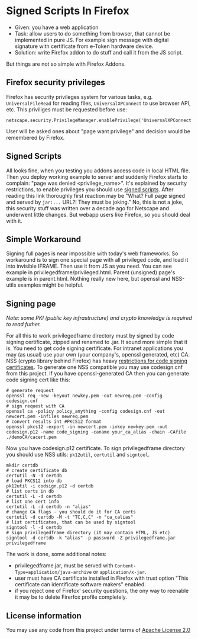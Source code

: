 ﻿Signed Scripts In Firefox
=========================

 * Given: you have a web application
 * Task: allow users to do something from browser, that cannot be implemented in pure JS. For example sign message with digital signature with certificate from e-Token hardware device.
 * Solution: write Firefox addon to do stuff and call it from the JS script.

But things are not so simple with Firefox Addons.

Firefox security privileges
---------------------------

Firefox has security privileges system for various tasks, e.g. `UniversalFileRead` for reading files, `UniversalXPConnect` to use browser API, etc. This priviliges must be requested before use:

    netscape.security.PrivilegeManager.enablePrivilege('UniversalXPConnect')

User will be asked ones about "page want privilege" and decision would be remembered by Firefox. 

Signed Scripts
--------------

All looks fine, when you testing you addons access code in local HTML file. Then you deploy working example to server and suddenly Firefox starts to complain: "page was denied <privilege_name>".
It's explained by security restrictions, to enable privileges you should use [signed scripts](http://www.mozilla.org/projects/security/components/signed-scripts.html).
After reading this link thoroughly first reaction may be "What? Full page signed and served by `jar:...` URL?! They must be joking."
No, this is not a joke, this security stuff was written over a decade ago for Netscape and underwent little changes. But webapp users like Firefox, so you should deal with it.

Simple Workaround
-----------------

Signing full pages is near impossible with today's web frameworks. So workaround is to sign one special page with all privileged code, and load it into invisible IFRAME. Then use it from JS as you need.
You can see example in privilegedframe/privileged.html. Parent (unsigned) page's example is in parent.html. Nothing really new here, but openssl and NSS-utils examples might be helpful.

Signing page
------------

_Note: some PKI (public key infrastructure) and crypto knowledge is required to read futher._

 For all this to work privilegedframe directory must by signed by code signing certificate, zipped and renamed to .jar. It sound more simple that it is.
 You need to get code signing certificate. For intranet applications you may (as usual) use your own (your company's, openssl generated, etc) CA.
 NSS (crypto library behind Firefox) has heavy [restrictions for code signing certificates](http://www.mozilla.org/projects/security/pki/nss/tech-notes/tn3.html). 
 To generate one NSS compatible you may use codesign.cnf from this project. If you have openssl-generated CA then you can generate code signing cert like this:

    # generate request
    openssl req -new -keyout newkey.pem -out newreq.pem -config codesign.cnf
    # sign request with CA
    openssl ca -policy policy_anything -config codesign.cnf -out newcert.pem -infiles newreq.pem
    # convert results int #PKCS12 format
    openssl pkcs12 -export -in newcert.pem -inkey newkey.pem -out codesign.p12 -name code_signing -caname your_ca_alias -chain -CAfile ./demoCA/cacert.pem 

Now you have codesign.p12 certificate. To sign privilegedframe directory you should use NSS utils: `pk12util`, `certutil` and `signtool`.

    mkdir certdb
    # create certificate db
    certutil -N -d certdb
    # load PKCS12 into db
    pk12util -i codsign.p12 -d certdb
    # list certs in db
    certutil -L -d certdb
    # list one cert info
    certutil -L -d certdb -n "alias"
    # change CA flags - you should do it for CA certs
    certutil -d certdb -M -t "TC,C,C" -n "ca_calias"
    # list certificates, that can be used by signtool
    signtool -l -d certdb
    # sign privilegedframe directory (it may contain HTML, JS etc)
    signtool -d certdb -k "alias" -p password -Z privilegedframe.jar privilegedframe

The work is done, some additional notes:

 * privilegedframe.jar, must be served with `Content-Type=application/java-archive` or `application/x-jar`.
 * user must have CA certificate installed in Firefox with trust option "This certificate can identificate software makers" enabled.
 * if you reject one of Firefox' security questions, the ony way to reenable it may be to delete Firerfox profile completely.

License information
-------------------
You may use any code from this project under terms of [Apache License 2.0](http://www.apache.org/licenses/LICENSE-2.0)
